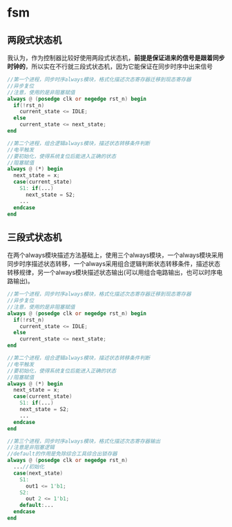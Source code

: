 # fsm

## 两段式状态机

我认为，作为控制器比较好使用两段式状态机，**前提是保证进来的信号是跟着同步时钟的**，所以实在不行就三段式状态机，因为它能保证在同步时序中出来信号

```verilog
//第一个进程，同步时序always模块，格式化描述次态寄存器迁移到现态寄存器
//异步复位
//注意，使用的是非阻塞赋值
always @ (posedge clk or negedge rst_n) begin
  if(!rst_n)
    current_state <= IDLE;
  else
    current_state <= next_state;
end

//第二个进程，组合逻辑always模块，描述状态转移条件判断
//电平触发
//要初始化，使得系统复位后能进入正确的状态
//阻塞赋值
always @ (*) begin
  next_state = x;
  case(current_state)
    S1: if(...)
      next_state = S2;
    ...
  endcase
end

```

## 三段式状态机

在两个always模块描述方法基础上，使用三个always模块，一个always模块采用同步时序描述状态转移，一个always采用组合逻辑判断状态转移条件，描述状态转移规律，另一个always模块描述状态输出(可以用组合电路输出，也可以时序电路输出)。

```verilog
//第一个进程，同步时序always模块，格式化描述次态寄存器迁移到现态寄存器
//异步复位
//注意，使用的是非阻塞赋值
always @ (posedge clk or negedge rst_n) begin
  if(!rst_n)
    current_state <= IDLE;
  else
    current_state <= next_state;
end

//第二个进程，组合逻辑always模块，描述状态转移条件判断
//电平触发
//要初始化，使得系统复位后能进入正确的状态
//阻塞赋值
always @ (*) begin
  next_state = x;
  case(current_state)
    S1: if(...)
    next_state = S2;
    ...
  endcase
end

//第三个进程，同步时序always模块，格式化描述次态寄存器输出
//注意是非阻塞逻辑
//default的作用是免除综合工具综合出锁存器
always @ (posedge clk or negedge rst_n)
  ...//初始化
  case(next_state)
    S1:
      out1 <= 1'b1;
    S2:
      out 2 <= 1'b1;
    default:...
  endcase
end

```